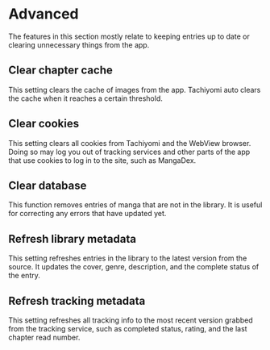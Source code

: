 # Advanced
The features in this section mostly relate to keeping entries up to date or clearing unnecessary things from the app.

## Clear chapter cache
This setting clears the cache of images from the app. Tachiyomi auto clears the cache when it reaches a certain threshold.

## Clear cookies
This setting clears all cookies from Tachiyomi and the WebView browser. Doing so may log you out of tracking services and other parts of the app that use cookies to log in to the site, such as MangaDex.

## Clear database
This function removes entries of manga that are not in the library. It is useful for correcting any errors that have updated yet.

## Refresh library metadata
This setting refreshes entries in the library to the latest version from the source. It updates the cover, genre, description, and the complete status of the entry.

## Refresh tracking metadata
This setting refreshes all tracking info to the most recent version grabbed from the tracking service, such as completed status, rating, and the last chapter read number.
